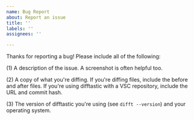 ```yaml
---
name: Bug Report
about: Report an issue
title: ''
labels: ''
assignees: ''

---
```


Thanks for reporting a bug! Please include all of the following:

(1) A description of the issue. A screenshot is often helpful too.

(2) A copy of what you're diffing. If you're diffing files, include
the before and after files. If you're using difftastic with a VSC
repository, include the URL and commit hash.

(3) The version of difftastic you're using (see `difft --version`) and
your operating system.
